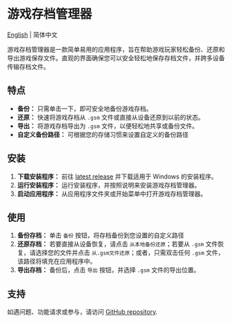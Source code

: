 # 游戏存档管理器

[English](./README.md) | 简体中文

游戏存档管理器是一款简单易用的应用程序，旨在帮助游戏玩家轻松备份、还原和导出游戏保存文件。直观的界面确保您可以安全轻松地保存存档文件，并跨多设备传输存档文件。

## 特点

- **备份：** 只需单击一下，即可安全地备份游戏存档。
- **还原：** 快速将游戏存档从 `.gsm` 文件或直接从设备还原到以前的状态。
- **导出：** 将游戏存档导出为 `.gsm` 文件，以便轻松地共享或备份文件。
- **自定义备份路径：** 可根据您的存储习惯来设置自定义的备份路径

## 安装

1. **下载安装程序：** 前往 [latest release](https://github.com/dyang886/Game-Save-Manager/releases) 并下载适用于 Windows 的安装程序。
2. **运行安装程序：** 运行安装程序，并按照说明来安装游戏存档管理器。
3. **启动应用程序：** 从应用程序文件夹或开始菜单中打开游戏存档管理器。

## 使用

1. **备份存档：** 单击 `备份` 按钮，将存档备份到您设置的自定义路径
2. **还原存档：** 若要直接从设备恢复，请点击 `从本地备份还原`；若要从 `.gsm` 文件恢复，请选择您的文件并点击 `从.gsm文件还原`；或者，只需双击任何 `.gsm` 文件，该路径将填充在应用程序中。
3. **导出存档：** 备份后，点击 `导出` 按钮，并选择 `.gsm` 文件的导出位置。

## 支持

如遇问题、功能请求或参与，请访问 [GitHub repository](https://github.com/dyang886/Game-Save-Manager).
